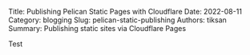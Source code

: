 Title: Publishing Pelican Static Pages with Cloudflare
Date: 2022-08-11 
Category: blogging
Slug: pelican-static-publishing
Authors: tiksan
Summary: Publishing static sites via Cloudflare Pages

Test